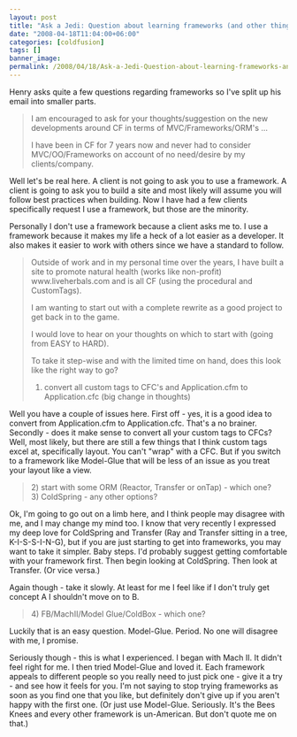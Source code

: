 ```yaml
---
layout: post
title: "Ask a Jedi: Question about learning frameworks (and other things)"
date: "2008-04-18T11:04:00+06:00"
categories: [coldfusion]
tags: []
banner_image: 
permalink: /2008/04/18/Ask-a-Jedi-Question-about-learning-frameworks-and-other-things
---
```


Henry asks quite a few questions regarding frameworks so I've split up his email into smaller parts.
<!--more-->
<blockquote>
<p>
I am encouraged to ask for your thoughts/suggestion
on the new developments around CF in terms of MVC/Frameworks/ORM's ...

I have been in CF for 7 years now and never had to consider MVC/OO/Frameworks on account of no need/desire by my clients/company. 
</p>
</blockquote>

Well let's be real here. A client is not going to ask you to use a framework. A client is going to ask you to build a site and most likely will assume you will follow best practices when building. Now I have had a few clients specifically request I use a framework, but those are the minority. 

Personally I don't use a framework because a client asks me to. I use a framework because it makes my life a heck of a lot easier as a developer. It also makes it easier to work with others since we have a standard to follow. 

<blockquote>
<p>
Outside of work and in my personal time over the years, I have built a site to promote natural health (works like
non-profit) www.liveherbals.com and is all CF (using the procedural and CustomTags). 

I am wanting to start out with a complete rewrite as a good
project to get back in to the game.

I would love to hear on your thoughts on
which to start with (going from EASY to HARD).

To take it step-wise and with
the limited time on hand, does this look like the right way to go?

1) convert all custom tags to CFC's and Application.cfm to Application.cfc (big change in thoughts)
</p>
</blockquote>

Well you have a couple of issues here. First off - yes, it is a good idea to convert from Application.cfm to Application.cfc. That's a no brainer. Secondly - does it make sense to convert all your custom tags to CFCs? Well, most likely, but there are still a few things that I think custom tags excel at, specifically layout. You can't "wrap" with a CFC. But if you switch to a framework like Model-Glue that will be less of an issue as you treat your layout like a view.

<blockquote>
<p>
2) start with some ORM (Reactor, Transfer or onTap) - which one?<br />
3) ColdSpring - any other options?
</p>
</blockquote>

Ok, I'm going to go out on a limb here, and I think people may disagree with me, and I may change my mind too. I know that very recently I expressed my deep love for ColdSpring and Transfer (Ray and Transfer sitting in a tree, K-I-S-S-I-N-G), but if you are just starting to get into frameworks, you may want to take it simpler. Baby steps. I'd probably suggest getting comfortable with your framework first. Then begin looking at ColdSpring. Then look at Transfer. (Or vice versa.)

Again though - take it slowly. At least for me I feel like if I don't truly get concept A I shouldn't move on to B. 

<blockquote>
<p>
4) FB/MachII/Model Glue/ColdBox - which
one?
</p>
</blockquote>

Luckily that is an easy question. Model-Glue. Period. No one will disagree with me, I promise. 

Seriously though - this is what I experienced. I began with Mach II. It didn't feel right for me. I then tried Model-Glue and loved it. Each framework appeals to different people so you really need to just pick one - give it a try - and see how it feels for you. I'm not saying to stop trying frameworks as soon as you find one that you like, but definitely don't give up if you aren't happy with the first one. (Or just use Model-Glue. Seriously. It's the Bees Knees and every other framework is un-American. But don't quote me on that.)
